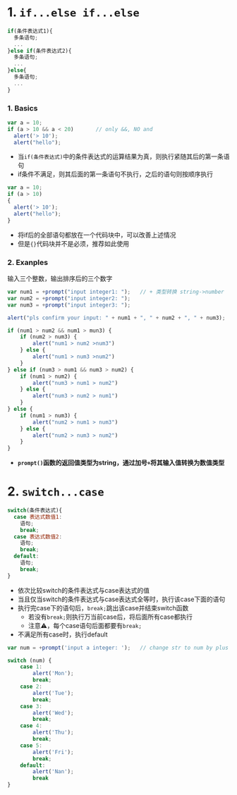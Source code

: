 
# 1. `if...else if...else`
```javascript
if(条件表达式1){
  多条语句; 
  ...
}else if(条件表达式2){
  多条语句;
  ...
}else{
  多条语句;
  ...
}
```

### 1. Basics

```javascript
var a = 10;
if (a > 10 && a < 20)       // only &&, NO and
  alert('> 10');
  alert("hello");
```
- 当`if(条件表达式)`中的条件表达式的运算结果为真，则执行紧随其后的第一条语句
- if条件不满足，则其后面的第一条语句不执行，之后的语句则按顺序执行

```javascript
var a = 10;
if (a > 10)
{
  alert('> 10');
  alert("hello");
}
```
- 将if后的全部语句都放在一个代码块中，可以改善上述情况
- 但是`{}`代码块并不是必须，推荐如此使用

### 2. Exanples

输入三个整数，输出排序后的三个数字

```javascript
var num1 = +prompt("input integer1: ");   // + 类型转换 string->number
var num2 = +prompt("input integer2: ");
var num3 = +prompt("input integer3: ");

alert("pls confirm your input: " + num1 + ", " + num2 + ", " + num3);

if (num1 > num2 && num1 > mun3) {
    if (num2 > num3) {
        alert("num1 > num2 >num3")
    } else {
        alert("num1 > num3 >num2")
    }
} else if (num3 > num1 && num3 > num2) {
    if (num1 > num2) {
        alert("num3 > num1 > num2")
    } else {
        alert("num3 > num2 > num1")
    }
} else {
    if (num1 > num3) {
        alert("num2 > num1 > num3")
    } else {
        alert("num2 > num3 > num2")
    }
}
```
- **`prompt()`函数的返回值类型为string，通过加号`+`将其输入值转换为数值类型**

# 2. `switch...case`

```javascript
switch(条件表达式){
  case 表达式数值1:
    语句;
    break;
  case 表达式数值2:
    语句;
    break;
  default:
    语句;
    break;
}
```
- 依次比较switch的条件表达式与case表达式的值
- 当且仅当switch的条件表达式与case表达式全等时，执行该case下面的语句
- 执行完case下的语句后，`break;`跳出该case并结束switch函数
  - 若没有`break;`则执行万当前case后，将后面所有case都执行
  - 注意⚠️，每个case语句后面都要有`break;`
- 不满足所有case时，执行default


```javascript
var num = +prompt('input a integer: ');   // change str to num by plus +

switch (num) {
    case 1:
        alert('Mon');
        break;
    case 2:
        alert('Tue');
        break;
    case 3:
        alert('Wed');
        break;
    case 4:
        alert('Thu');
        break;
    case 5:
        alert('Fri');
        break;
    default:
        alert('Nan');
        break
}
```






